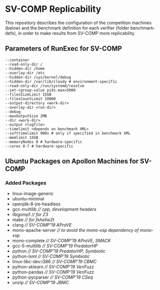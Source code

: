 # SV-COMP Replicability
This repository describes the configuration of the competition machines (below)
and the benchmark definition for each verifier (folder benchmark-defs),
in order to make results from SV-COMP more replicability.

## Parameters of RunExec for SV-COMP
```
--container
--read-only-dir /
--hidden-dir /home
--overlay-dir /etc
--hidden-dir /sys/kernel/debug
--hidden-dir /var/lib/cloudy # environment-specific
--read-only-dir /run/systemd/resolve
--set-cgroup-value pids.max=5000
--filesSizeLimit 15GB
--filesCountLimit 10000
--output-directory <work-dir>
--overlay-dir <run-dir>
--debug
--maxOutputSize 2MB
--dir <work-dir>
--output <logfile>
--timelimit <depends on benchmark XML>
--softtimelimit 900s # only if specified in benchmark XML
--memlimit 15GB
--memoryNodes 0 # hardware-specific
--cores 0-7 # hardware-specific
```

## Ubuntu Packages on Apollon Machines for SV-COMP

### Added Packages
- linux-image-generic
- ubuntu-minimal
- openjdk-8-jre-headless
- gcc-multilib *// cpp, development headers*
- libgomp1 *// for Z3*
- make *// for fshellw2t*
- clang *// SV-COMP'19 AProVE*
- mono-apache-server *// to avoid the mono-xsp dependency of mono-xsp*
- mono-complete *// SV-COMP'19 AProVE, SMACK*
- gcc-5-multilib *// SV-COMP'19 PredatorHP*
- python *// SV-COMP'19 PredatorHP, Symbiotic*
- python-lxml *// SV-COMP'19 Symbiotic*
- linux-libc-dev:i386 *// SV-COMP'19 CBMC*
- python-sklearn *// SV-COMP'19 VeriFuzz*
- python-pandas *// SV-COMP'19 VeriFuzz*
- python-pycparser *// SV-COMP'19 CSeq*
- unzip *// SV-COMP'19 JBMC*

